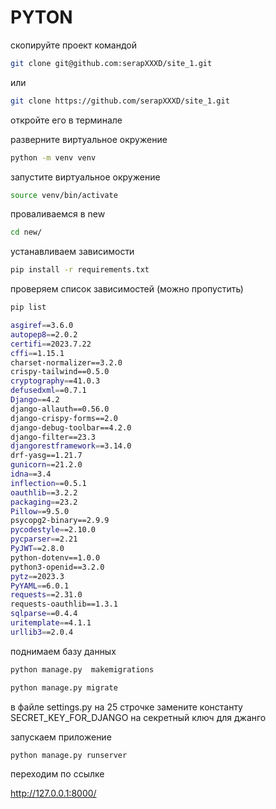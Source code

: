 # PYTON

скопируйте проект командой 
 ```bash
git clone git@github.com:serapXXXD/site_1.git
 ```
или
 ```bash
git clone https://github.com/serapXXXD/site_1.git
 ```
откройте его в терминале

разверните виртуальное окружение
 ```bash
python -m venv venv
 ```
запустите виртуальное окружение
 ```bash
source venv/bin/activate
 ```
проваливаемся в new
 ```bash
cd new/
 ```
устанавливаем зависимости
 ```bash
pip install -r requirements.txt
 ```
проверяем список зависимостей (можно пропустить)
 ```bash
pip list
 ```
 ```bash
asgiref==3.6.0
autopep8==2.0.2
certifi==2023.7.22
cffi==1.15.1
charset-normalizer==3.2.0
crispy-tailwind==0.5.0
cryptography==41.0.3
defusedxml==0.7.1
Django==4.2
django-allauth==0.56.0
django-crispy-forms==2.0
django-debug-toolbar==4.2.0
django-filter==23.3
djangorestframework==3.14.0
drf-yasg==1.21.7
gunicorn==21.2.0
idna==3.4
inflection==0.5.1
oauthlib==3.2.2
packaging==23.2
Pillow==9.5.0
psycopg2-binary==2.9.9
pycodestyle==2.10.0
pycparser==2.21
PyJWT==2.8.0
python-dotenv==1.0.0
python3-openid==3.2.0
pytz==2023.3
PyYAML==6.0.1
requests==2.31.0
requests-oauthlib==1.3.1
sqlparse==0.4.4
uritemplate==4.1.1
urllib3==2.0.4

 ```

поднимаем базу данных
 ```bash
python manage.py  makemigrations

python manage.py migrate
 ```
в файле settings.py на 25 строчке замените константу SECRET_KEY_FOR_DJANGO на секретный ключ для джанго

запускаем приложение 
 ```bash
python manage.py runserver
 ```
переходим по ссылке

http://127.0.0.1:8000/



